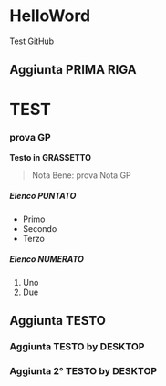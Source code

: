 # HelloWord
Test GitHub

## Aggiunta PRIMA RIGA

# TEST

### prova GP

**Testo in GRASSETTO**

> Nota Bene:
prova Nota GP

##### Elenco PUNTATO
- Primo
- Secondo
- Terzo

##### Elenco NUMERATO
1. Uno
2. Due

## Aggiunta TESTO

### Aggiunta TESTO by DESKTOP

### Aggiunta 2° TESTO by DESKTOP
